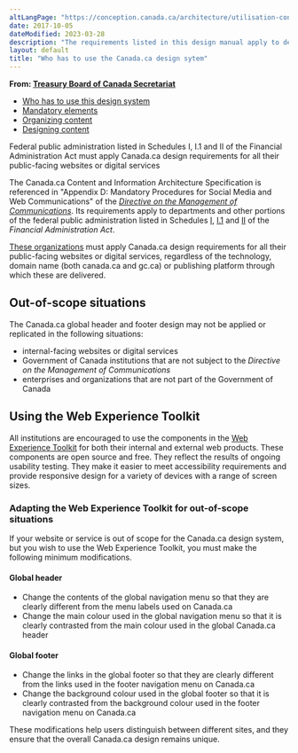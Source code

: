 ```yaml
---
altLangPage: "https://conception.canada.ca/architecture/utilisation-concept-canadaca.html"
date: 2017-10-05
dateModified: 2023-03-28
description: "The requirements listed in this design manual apply to departments and other portions of the federal public administration as set out in Schedules I, I.1 and II of the Financial Administration Act. As such, in-scope institutions must apply Canada.ca design requirements for all public-facing web sites or digital services."
layout: default
title: "Who has to use the Canada.ca design sytem"
---
```

<p class="gc-byline"><strong>From: <a href="{{ site.urlcanadaca }}/en/treasury-board-secretariat.html">Treasury Board of Canada Secretariat</a></strong></p>
<div class="mrgn-tp-md mrgn-bttm-sm brdr-bttm">
  <div class="row  mrgn-bttm-sm">
    <ul class="toc lst-spcd col-md-12">
      <li class="col-md-4"><a href="canada-content-information-architecture-specification/usage-canadaca-design.html" class="list-group-item cust-active active">Who has to use this design system</a> </li>
      <li class="col-md-4"><a href="mandatory-elements.html" class="list-group-item">Mandatory elements</a> </li>
      <li class="col-md-4"><a href="organizing-content.html" class="list-group-item">Organizing content</a> </li>
      <li class="col-md-4"><a href="templates.html" class="list-group-item">Designing content</a> </li>
    </ul>
  </div>
</div>
<p class="hidden" id="#who-has-to-use">Federal public administration listed in Schedules I, I.1 and II of the Financial Administration Act must apply Canada.ca design requirements for all their public-facing websites or digital services</p>
<p>The Canada.ca Content and Information Architecture Specification is referenced in "Appendix D: Mandatory Procedures for Social Media and Web Communications" of the&nbsp;<a href="https://www.tbs-sct.gc.ca/pol/doc-eng.aspx?id=30682"><cite>Directive on the  Management of Communications</cite></a>. Its requirements apply to departments and other  portions of the federal public administration listed in Schedules&nbsp;<a href="https://laws-lois.justice.gc.ca/eng/acts/f-11/page-19.html#docCont">I</a>,&nbsp;<a href="https://laws-lois.justice.gc.ca/eng/acts/f-11/page-20.html#docCont">I.1</a>&nbsp;and&nbsp;<a href="https://laws-lois.justice.gc.ca/eng/acts/f-11/page-21.html#docCont">II</a>&nbsp;of the <cite>Financial Administration Act</cite>.</p>
<p><a href="{{ site.urlcanada.ca }}/en/government/about/design-system/institutions-list.html">These organizations</a> must apply Canada.ca design requirements for all their public-facing  websites or digital services, regardless of the technology, domain name (both canada.ca and gc.ca) or  publishing platform through which these are delivered. </p>
<section>
  <h2>Out-of-scope situations</h2>
  <p>The Canada.ca global  header and footer design may not be applied or replicated in the following  situations:</p>
  <ul>
    <li>internal-facing  websites or digital services </li>
    <li>Government of Canada institutions that are not subject to the <cite>Directive on the Management of Communications</cite></li>
    <li>enterprises  and organizations that are not part of the Government of Canada </li>
  </ul>
  <h2>Using the Web Experience Toolkit</h2>
  <p>All institutions are encouraged to use the components in the <a href="https://www.tbs-sct.gc.ca/hgw-cgf/oversight-surveillance/communications/ws-nw/wet-boew-eng.asp">Web Experience  Toolkit</a>&nbsp;for  both their internal and external web products. These components are open source and free. They reflect the results of  ongoing usability testing. They make it easier to meet accessibility requirements and  provide responsive design for a variety of devices with a range of screen  sizes.</p>
  <section>
    <h3>Adapting the Web Experience Toolkit for out-of-scope situations</h3>
    <p>If your website or service is out of scope for the Canada.ca design system, but you wish to use the Web Experience Toolkit, you must make the following minimum  modifications.</p>
    <h4>Global header</h4>
    <ul type="disc">
      <li>Change the contents of the global navigation menu so that they are clearly different from the menu labels used on Canada.ca</li>
      <li>Change the main colour used in the global navigation menu so that it is clearly contrasted from the main colour used in the global Canada.ca header</li>
    </ul>
    <h4>Global footer</h4>
    <ul type="disc">
      <li>Change the links in the global footer so that they are clearly different from the links used in the footer navigation menu on Canada.ca</li>
      <li>Change the background colour used in the global footer so that it is clearly contrasted from the background colour used in the footer navigation menu on Canada.ca</li>
    </ul>
    <p>These modifications help users distinguish between different sites, and they ensure that the overall Canada.ca design remains unique.</p>
  </section>
</section>